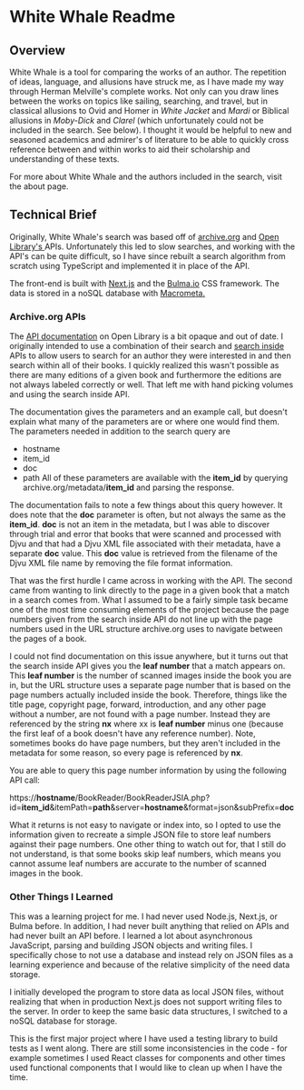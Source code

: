 # White Whale Readme

## Overview

White Whale is a tool for comparing the works of an author. The repetition of ideas, language, and allusions have struck me, as I have made my way through Herman Melville's complete works. Not only can you draw lines between the works on topics like sailing, searching, and travel, but in classical allusions to Ovid and Homer in *White Jacket* and *Mardi* or Biblical allusions in *Moby-Dick* and *Clarel* (which unfortunately could not be included in the search. See below). I thought it would be helpful to new and seasoned academics and admirer's of literature to be able to quickly cross reference between and within works to aid their scholarship and understanding of these texts. 

For more about White Whale and the authors included in the search, visit the about page.

## Technical Brief

Originally, White Whale's search was based off of <a href="https://archive.org">archive.org</a> and <a href="https://openlibrary.org">Open Library's </a>APIs. Unfortunately this led to slow searches, and working with the API's can be quite difficult, so I have since rebuilt a search algorithm from scratch using TypeScript and implemented it in place of the API. 

The front-end is built with <a href="https://nextjs.org/">Next.js</a> and the <a href="https://bulma.io/">Bulma.io</a> CSS framework. The data is stored in a noSQL database with <a href="https://www.macrometa.com" >Macrometa.</a>

### Archive.org APIs

The <a href="https://openlibrary.org/developers/api">API documentation</a> on Open Library is a bit opaque and out of date. I originally intended to use a combination of their search and <a href="https://openlibrary.org/dev/docs/api/search_inside">search inside</a> APIs to allow users to search for an author they were interested in and then search within all of their books. I quickly realized this wasn't possible as there are many editions of a given book and furthermore the editions are not always labeled correctly or well. That left me with hand picking volumes and using the search inside API. 

The documentation gives the parameters and an example call, but doesn't explain what many of the parameters are or where one would find them. 
The parameters needed in addition to the search query are 
- hostname
- item_id
- doc
- path
All of these parameters are available with the **item_id** by querying archive.org/metadata/**item_id** and parsing the response. 

The documentation fails to note a few things about this query however. It does note that the **doc** parameter is often, but not always the same as the **item_id**. **doc** is not an item in the metadata, but I was able to discover through trial and error that books that were scanned and processed with Djvu and that had a Djvu XML file associated with their metadata, have a separate **doc** value. This **doc** value is retrieved from the filename of the Djvu XML file name by removing the file format information. 

That was the first hurdle I came across in working with the API. The second came from wanting to link directly to the page in a given book that a match in a search comes from. What I assumed to be a fairly simple task became one of the most time consuming elements of the project because the page numbers given from the search inside API do not line up with the page numbers used in the URL structure archive.org uses to navigate between the pages of a book. 

I could not find documentation on this issue anywhere, but it turns out that the search inside API gives you the **leaf number** that a match appears on. This **leaf number** is the number of scanned images inside the book you are in, but the URL structure uses a separate page number that is based on the page numbers actually included inside the book. Therefore, things like the title page, copyright page, forward, introduction, and any other page without a number, are not found with a page number. Instead they are referenced by the string **nx** where xx is **leaf number** minus one (because the first leaf of a book doesn't have any reference number). Note, sometimes books do have page numbers, but they aren't included in the metadata for some reason, so every page is referenced by **nx**.

You are able to query this page number information by using the following API call:

https://**hostname**/BookReader/BookReaderJSIA.php?id=**item_id**&itemPath=**path**&server=**hostname**&format=json&subPrefix=**doc**

What it returns is not easy to navigate or index into, so I opted to use the information given to recreate a simple JSON file to store leaf numbers against their page numbers. One other thing to watch out for, that I still do not understand, is that some books skip leaf numbers, which means you cannot assume leaf numbers are accurate to the number of scanned images in the book.

### Other Things I Learned

This was a learning project for me. I had never used Node.js, Next.js, or Bulma before. In addition, I had never built anything that relied on APIs and had never built an API before. I learned a lot about asynchronous JavaScript, parsing and building JSON objects and writing files. I specifically chose to not use a database and instead rely on JSON files as a learning experience and because of the relative simplicity of the need data storage. 

I initially developed the program to store data as local JSON files, without realizing that when in production Next.js does not support writing files to the server. In order to keep the same basic data structures, I switched to a noSQL database for storage.

This is the first major project where I have used a testing library to build tests as I went along. There are still some inconsistencies in the code - for example sometimes I used React classes for components and other times used functional components that I would like to clean up when I have the time.
